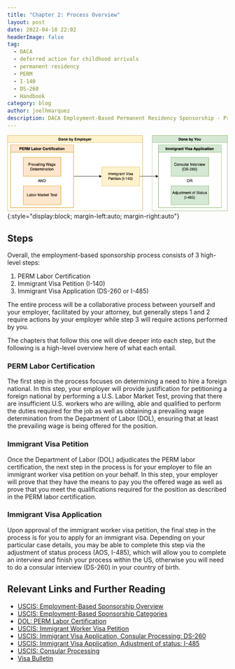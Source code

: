 ```yaml
---
title: "Chapter 2: Process Overview"
layout: post
date: 2022-04-18 22:02
headerImage: false
tag:
  - DACA
  - deferred action for childhood arrivals
  - permanent residency
  - PERM
  - I-140
  - DS-260
  - Handbook
category: blog
author: joelhmarquez
description: DACA Employment-Based Permanent Residency Sponsorship - Process Overview
---
```


![Overview](/assets/images/sponsorship/overview.png){:style="display:block; margin-left:auto; margin-right:auto"}

## Steps
Overall, the employment-based sponsorship process consists of 3 high-level steps:
1.	PERM Labor Certification
2.	Immigrant Visa Petition (I-140)
3.	Immigrant Visa Application (DS-260 or I-485)

The entire process will be a collaborative process between yourself and your employer, facilitated by your attorney, but generally steps 1 and 2 require actions by your employer while step 3 will require actions performed by you.

The chapters that follow this one will dive deeper into each step, but the following is a high-level overview here of what each entail.

### PERM Labor Certification
The first step in the process focuses on determining a need to hire a foreign national. In this step, your employer will provide justification for petitioning a foreign national by performing a U.S. Labor Market Test, proving that there are insufficient U.S. workers who are willing, able and qualified to perform the duties required for the job as well as obtaining a prevailing wage determination from the Department of Labor (DOL), ensuring that at least the prevailing wage is being offered for the position.

### Immigrant Visa Petition
Once the Department of Labor (DOL) adjudicates the PERM labor certification, the next step in the process is for your employer to file an immigrant worker visa petition on your behalf. In this step, your employer will prove that they have the means to pay you the offered wage as well as prove that you meet the qualifications required for the position as described in the PERM labor certification.

### Immigrant Visa Application
Upon approval of the immigrant worker visa petition, the final step in the process is for you to apply for an immigrant visa. Depending on your particular case details, you may be able to complete this step via the adjustment of status process (AOS, I-485), which will allow you to complete an interview and finish your process within the US, otherwise you will need to do a consular interview (DS-260) in your country of birth.

## Relevant Links and Further Reading
- [USCIS: Employment-Based Sponsorship Overview](https://www.uscis.gov/green-card/green-card-eligibility/green-card-for-employment-based-immigrants)
- [USCIS: Employment-Based Sponsorship Categories](https://www.uscis.gov/working-in-the-united-states/permanent-workers)
- [DOL: PERM Labor Certification](https://www.dol.gov/agencies/eta/foreign-labor/programs/permanent)
- [USCIS: Immigrant Worker Visa Petition](https://www.uscis.gov/i-140)
- [USCIS: Immigrant Visa Application, Consular Processing: DS-260](https://travel.state.gov/content/travel/en/us-visas/visa-information-resources/forms/online-immigrant-visa-forms/ds-260-faqs.html)
- [USCIS: Immigrant Visa Application, Adjustment of status: I-485](https://www.uscis.gov/i-485)
- [USCIS: Consular Processing](https://www.uscis.gov/green-card/green-card-processes-and-procedures/consular-processing)
- [Visa Bulletin](https://travel.state.gov/content/travel/en/legal/visa-law0/visa-bulletin.html)
